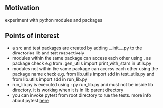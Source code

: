 <h2>Motivation</h2>
experiment with python modules and packages


<h2>Points of interest</h2>
<ul>
<li>a src and test packages are created by adding __init__.py to the directories lib and test respectively</li>
<li>modules within the same package can access each other using . as package check e.g from .gen_utils import print_with_stars
in utils.py</li>
<li>modules not within the same package can access each other using the package name check e.g. from lib.utils import add in test_utils.py and from lib.utils import add in run_lib.py</li>
<li>run_lib.py is executed using : py run_lib.py and must not be inside lib directory. it is working when it is in lib parent directory</li>
<li>you can invoke pytest from root directory to run the tests. more info about pytest <a href='https://github.com/NathanKr/python-unit-testing-with-pytest-playground'>here</a></li>
</ul>